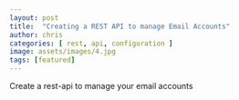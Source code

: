 ```yaml
---
layout: post
title:  "Creating a REST API to manage Email Accounts"
author: chris
categories: [ rest, api, configuration ]
image: assets/images/4.jpg
tags: [featured]
---
```


Create a rest-api to manage your email accounts
